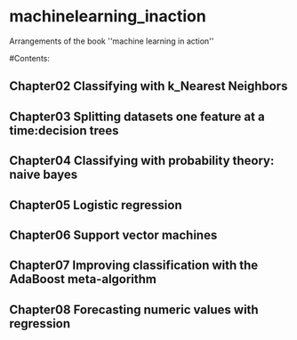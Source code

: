                 

# machinelearning_inaction

Arrangements of the book ''machine learning in action''

#Contents:

## Chapter02     Classifying with k_Nearest Neighbors

## Chapter03     Splitting datasets one feature at a time:decision trees

## Chapter04     Classifying with probability theory: naive bayes

## Chapter05     Logistic regression

## Chapter06     Support vector machines

## Chapter07     Improving classification with the AdaBoost meta-algorithm

## Chapter08     Forecasting numeric values with regression
